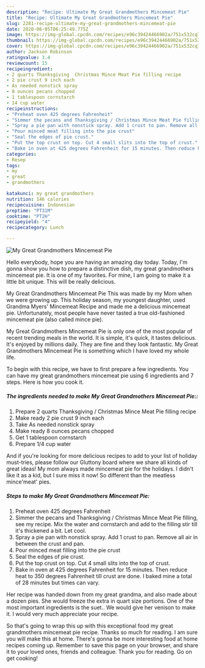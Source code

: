 ```yaml
---
description: "Recipe: Ultimate My Great Grandmothers Mincemeat Pie"
title: "Recipe: Ultimate My Great Grandmothers Mincemeat Pie"
slug: 2281-recipe-ultimate-my-great-grandmothers-mincemeat-pie
date: 2020-06-05T06:25:49.775Z
image: https://img-global.cpcdn.com/recipes/e96c39424466902a/751x532cq70/my-great-grandmothers-mincemeat-pie-recipe-main-photo.jpg
thumbnail: https://img-global.cpcdn.com/recipes/e96c39424466902a/751x532cq70/my-great-grandmothers-mincemeat-pie-recipe-main-photo.jpg
cover: https://img-global.cpcdn.com/recipes/e96c39424466902a/751x532cq70/my-great-grandmothers-mincemeat-pie-recipe-main-photo.jpg
author: Jackson Robinson
ratingvalue: 3.4
reviewcount: 15
recipeingredient:
- 2 quarts Thanksgiving  Christmas Mince Meat Pie filling recipe
- 2 pie crust 9 inch each
- As needed nonstick spray
- 8 ounces pecans chopped
- 1 tablespoon cornstarch
- 14 cup water
recipeinstructions:
- "Preheat oven 425 degrees Fahrenheit"
- "Simmer the pecans and Thanksgiving / Christmas Mince Meat Pie filling, see my recipe. Mix the water and cornstarch and add to the filling stir till it&#39;s thickened a bit. Let cool."
- "Spray a pie pan with nonstick spray. Add 1 crust to pan. Remove all air in between the crust and pan."
- "Pour minced meat filling into the pie crust"
- "Seal the edges of pie crust."
- "Put the top crust on top. Cut 4 small slits into the top of crust."
- "Bake in oven at 425 degrees Fahrenheit for 15 minutes. Then reduce heat to 350 degrees Fahrenheit till crust are done. I baked mine a total of 28 minutes but times can vary."
categories:
- Resep
tags:
- my
- great
- grandmothers

katakunci: my great grandmothers
nutrition: 146 calories
recipecuisine: Indonesian
preptime: "PT31M"
cooktime: "PT2H"
recipeyield: "4"
recipecategory: Lunch

---
```



![My Great Grandmothers Mincemeat Pie](https://img-global.cpcdn.com/recipes/e96c39424466902a/751x532cq70/my-great-grandmothers-mincemeat-pie-recipe-main-photo.jpg)

Hello everybody, hope you are having an amazing day today. Today, I'm gonna show you how to prepare a distinctive dish, my great grandmothers mincemeat pie. It is one of my favorites. For mine, I am going to make it a little bit unique. This will be really delicious.

My Great Grandmothers Mincemeat Pie This was made by my Mom when we were growing up. This holiday season, my youngest daughter, used Grandma Myers&#39; Mincemeat Recipe and made me a delicious mincemeat pie. Unfortunately, most people have never tasted a true old-fashioned mincemeat pie (also called mince pie).

My Great Grandmothers Mincemeat Pie is only one of the most popular of recent trending meals in the world. It is simple, it's quick, it tastes delicious. It's enjoyed by millions daily. They are fine and they look fantastic. My Great Grandmothers Mincemeat Pie is something which I have loved my whole life.


To begin with this recipe, we have to first prepare a few ingredients. You can have my great grandmothers mincemeat pie using 6 ingredients and 7 steps. Here is how you cook it.

##### The ingredients needed to make My Great Grandmothers Mincemeat Pie::

1. Prepare 2 quarts Thanksgiving / Christmas Mince Meat Pie filling recipe
1. Make ready 2 pie crust 9 inch each
1. Take As needed nonstick spray
1. Make ready 8 ounces pecans chopped
1. Get 1 tablespoon cornstarch
1. Prepare 1/4 cup water


And if you&#39;re looking for more delicious recipes to add to your list of holiday must-tries, please follow our Gluttony board where we share all kinds of great ideas! My mom always made mincemeat pie for the holidays. I didn&#39;t like it as a kid, but I sure miss it now! So different than the meatless mince&#39;meat&#39; pies. 

##### Steps to make My Great Grandmothers Mincemeat Pie:

1. Preheat oven 425 degrees Fahrenheit
1. Simmer the pecans and Thanksgiving / Christmas Mince Meat Pie filling, see my recipe. Mix the water and cornstarch and add to the filling stir till it&#39;s thickened a bit. Let cool.
1. Spray a pie pan with nonstick spray. Add 1 crust to pan. Remove all air in between the crust and pan.
1. Pour minced meat filling into the pie crust
1. Seal the edges of pie crust.
1. Put the top crust on top. Cut 4 small slits into the top of crust.
1. Bake in oven at 425 degrees Fahrenheit for 15 minutes. Then reduce heat to 350 degrees Fahrenheit till crust are done. I baked mine a total of 28 minutes but times can vary.


Her recipe was handed down from my great grandma, and also made about a dozen pies. She would freeze the extra in quart size portions. One of the most important ingredients is the suet.. We would give her venison to make it. I would very much appreciate your recipe. 

So that's going to wrap this up with this exceptional food my great grandmothers mincemeat pie recipe. Thanks so much for reading. I am sure you will make this at home. There's gonna be more interesting food at home recipes coming up. Remember to save this page on your browser, and share it to your loved ones, friends and colleague. Thank you for reading. Go on get cooking!
